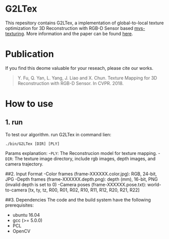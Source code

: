 # G2LTex

This repesitory contains G2LTex, a implementation of global-to-local texture optimization for 3D Reconstruction with RGB-D Sensor based  [mvs-texturing](https://github.com/nmoehrle/mvs-texturing). More information and the paper can be found [here](http://graphvision.whu.edu.cn/).

# Publication
If you find this deome valuable for your reseach, please cite our works.

> Y. Fu, Q. Yan, L. Yang, J. Liao and X. Chun. Texture Mapping for 3D Reconstruction with RGB-D Sensor. In CVPR. 2018.

# How to use
## 1. run
To test our algorithm. run G2LTex in command lien:
```
./bin/G2LTex [DIR] [PLY] 
```
Params explanation:
-`PLY`: The Reconstrucion model for texture mapping.
-`DIR`: The texture image directory, include rgb images, depth images, and camera trajectory.

##2. Input Format
-Color frames (frame-XXXXXX.color.jpg): RGB, 24-bit, JPG
-Depth frames (frame-XXXXXX.depth.png): depth (mm), 16-bit, PNG (invalid depth is set to 0)
-Camera poses (frame-XXXXXX.pose.txt): world-to-camera [tx, ty, tz, R00, R01, R02, R10, R11, R12, R20, R21, R22]


##3. Dependencies
The code and the build system have the following prerequisites:
- ubuntu 16.04
- gcc (>= 5.0.0)
- PCL
- OpenCV






